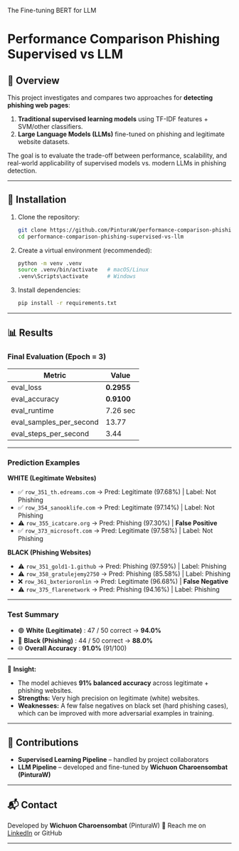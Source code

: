 The Fine-tuning BERT for LLM
# Performance Comparison Phishing Supervised vs LLM

## 📌 Overview
This project investigates and compares two approaches for **detecting phishing web pages**:
1. **Traditional supervised learning models** using TF-IDF features + SVM/other classifiers.  
2. **Large Language Models (LLMs)** fine-tuned on phishing and legitimate website datasets.

The goal is to evaluate the trade-off between performance, scalability, and real-world applicability of supervised models vs. modern LLMs in phishing detection.

---

## 🚀 Installation
1. Clone the repository:
   ```bash
   git clone https://github.com/PinturaW/performance-comparison-phishing-supervised-vs-llm.git
   cd performance-comparison-phishing-supervised-vs-llm
   ```

2. Create a virtual environment (recommended):

   ```bash
   python -m venv .venv
   source .venv/bin/activate   # macOS/Linux
   .venv\Scripts\activate      # Windows
   ```

3. Install dependencies:

   ```bash
   pip install -r requirements.txt
   ```
   
---

## 📊 Results

### Final Evaluation (Epoch = 3)
| Metric                  | Value      |
|--------------------------|------------|
| eval_loss               | **0.2955** |
| eval_accuracy           | **0.9100** |
| eval_runtime            | 7.26 sec   |
| eval_samples_per_second | 13.77      |
| eval_steps_per_second   | 3.44       |

---

### Prediction Examples

**WHITE (Legitimate Websites)**
- ✅ `row_351_th.edreams.com` → Pred: Legitimate (97.68%) | Label: Not Phishing  
- ✅ `row_354_sanooklife.com` → Pred: Legitimate (97.14%) | Label: Not Phishing  
- ⚠️ `row_355_icatcare.org` → Pred: Phishing (97.30%) | **False Positive**  
- ✅ `row_373_microsoft.com` → Pred: Legitimate (97.58%) | Label: Not Phishing  

**BLACK (Phishing Websites)**
- ⚠️ `row_351_gold1-1.github` → Pred: Phishing (97.59%) | Label: Phishing  
- ⚠️ `row_358_gratulejemy2750` → Pred: Phishing (85.58%) | Label: Phishing  
- ❌ `row_361_bxterioronlin` → Pred: Legitimate (96.68%) | **False Negative**  
- ⚠️ `row_375_flarenetwork` → Pred: Phishing (94.16%) | Label: Phishing  

---

### Test Summary
- 🟢 **White (Legitimate)** : 47 / 50 correct → **94.0%**  
- 🔴 **Black (Phishing)**  : 44 / 50 correct → **88.0%**  
- 🌐 **Overall Accuracy**  : **91.0%** (91/100)

---

📌 **Insight:**  
- The model achieves **91% balanced accuracy** across legitimate + phishing websites.  
- **Strengths:** Very high precision on legitimate (white) websites.  
- **Weaknesses:** A few false negatives on black set (hard phishing cases), which can be improved with more adversarial examples in training.  

---

## 👥 Contributions

* **Supervised Learning Pipeline** – handled by project collaborators
* **LLM Pipeline** – developed and fine-tuned by **Wichuon Charoensombat (PinturaW)**

---

## 📬 Contact

Developed by **Wichuon Charoensombat** (PinturaW)
📧 Reach me on [LinkedIn](https://www.linkedin.com/in/wichuon-charoensombat) or GitHub

---
